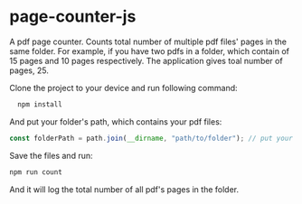 # page-counter-js
A pdf page counter. Counts total number of multiple pdf files' pages in the same folder.
For example, if you have two pdfs in a folder, which contain of 15 pages and 10 pages respectively. The application gives toal number of pages, 25.

Clone the project to your device and run following command: 

```bash
  npm install
```

And put your folder's path, which contains your pdf files:

```javascript
const folderPath = path.join(__dirname, "path/to/folder"); // put your folder path
```

Save the files and run:

```bash
npm run count
```

And it will log the total number of all pdf's pages in the folder.
